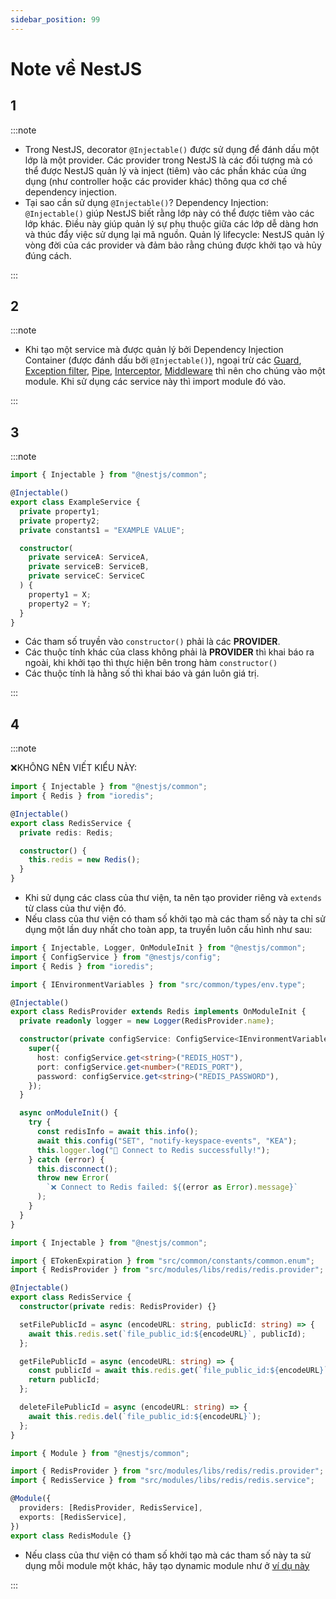 ```yaml
---
sidebar_position: 99
---
```


# Note về NestJS

## 1

:::note

- Trong NestJS, decorator `@Injectable()` được sử dụng để đánh dấu một lớp là một provider. Các provider trong NestJS là các đối tượng mà có thể được NestJS quản lý và inject (tiêm) vào các phần khác của ứng dụng (như controller hoặc các provider khác) thông qua cơ chế dependency injection.
- Tại sao cần sử dụng `@Injectable()`?
  Dependency Injection: `@Injectable()` giúp NestJS biết rằng lớp này có thể được tiêm vào các lớp khác. Điều này giúp quản lý sự phụ thuộc giữa các lớp dễ dàng hơn và thúc đẩy việc sử dụng lại mã nguồn.
  Quản lý lifecycle: NestJS quản lý vòng đời của các provider và đảm bảo rằng chúng được khởi tạo và hủy đúng cách.

:::

## 2

:::note

- Khi tạo một service mà được quản lý bởi Dependency Injection Container (được đánh dấu bởi `@Injectable()`), ngoại trừ các [Guard](./nestjs-fundamentals/guards), [Exception filter](./nestjs-fundamentals/exception-filters), [Pipe](./nestjs-fundamentals/pipes), [Interceptor](./nestjs-fundamentals/interceptors), [Middleware](./nestjs-fundamentals/middleware) thì nên cho chúng vào một module. Khi sử dụng các service này thì import module đó vào.

:::

## 3

:::note

```ts
import { Injectable } from "@nestjs/common";

@Injectable()
export class ExampleService {
  private property1;
  private property2;
  private constants1 = "EXAMPLE VALUE";

  constructor(
    private serviceA: ServiceA,
    private serviceB: ServiceB,
    private serviceC: ServiceC
  ) {
    property1 = X;
    property2 = Y;
  }
}
```

- Các tham số truyền vào `constructor()` phải là các **PROVIDER**.
- Các thuộc tính khác của class không phải là **PROVIDER** thì khai báo ra ngoài, khi khởi tạo thì thực hiện bên trong hàm `constructor()`
- Các thuộc tính là hằng số thì khai báo và gán luôn giá trị.

:::

## 4

:::note

❌KHÔNG NÊN VIẾT KIỂU NÀY:

```ts
import { Injectable } from "@nestjs/common";
import { Redis } from "ioredis";

@Injectable()
export class RedisService {
  private redis: Redis;

  constructor() {
    this.redis = new Redis();
  }
}
```

- Khi sử dụng các class của thư viện, ta nên tạo provider riêng và `extends` từ class của thư viện đó.
- Nếu class của thư viện có tham số khởi tạo mà các tham số này ta chỉ sử dụng một lần duy nhất cho toàn app, ta truyền luôn cấu hình như sau:

```ts
import { Injectable, Logger, OnModuleInit } from "@nestjs/common";
import { ConfigService } from "@nestjs/config";
import { Redis } from "ioredis";

import { IEnvironmentVariables } from "src/common/types/env.type";

@Injectable()
export class RedisProvider extends Redis implements OnModuleInit {
  private readonly logger = new Logger(RedisProvider.name);

  constructor(private configService: ConfigService<IEnvironmentVariables>) {
    super({
      host: configService.get<string>("REDIS_HOST"),
      port: configService.get<number>("REDIS_PORT"),
      password: configService.get<string>("REDIS_PASSWORD"),
    });
  }

  async onModuleInit() {
    try {
      const redisInfo = await this.info();
      await this.config("SET", "notify-keyspace-events", "KEA");
      this.logger.log("🚀 Connect to Redis successfully!");
    } catch (error) {
      this.disconnect();
      throw new Error(
        `❌ Connect to Redis failed: ${(error as Error).message}`
      );
    }
  }
}
```

```ts
import { Injectable } from "@nestjs/common";

import { ETokenExpiration } from "src/common/constants/common.enum";
import { RedisProvider } from "src/modules/libs/redis/redis.provider";

@Injectable()
export class RedisService {
  constructor(private redis: RedisProvider) {}

  setFilePublicId = async (encodeURL: string, publicId: string) => {
    await this.redis.set(`file_public_id:${encodeURL}`, publicId);
  };

  getFilePublicId = async (encodeURL: string) => {
    const publicId = await this.redis.get(`file_public_id:${encodeURL}`);
    return publicId;
  };

  deleteFilePublicId = async (encodeURL: string) => {
    await this.redis.del(`file_public_id:${encodeURL}`);
  };
}
```

```ts
import { Module } from "@nestjs/common";

import { RedisProvider } from "src/modules/libs/redis/redis.provider";
import { RedisService } from "src/modules/libs/redis/redis.service";

@Module({
  providers: [RedisProvider, RedisService],
  exports: [RedisService],
})
export class RedisModule {}
```

- Nếu class của thư viện có tham số khởi tạo mà các tham số này ta sử dụng mỗi module một khác, hãy tạo dynamic module như ở [ví dụ này](./nestjs-fundamentals/modules#ví-dụ-dynamic-module-redismodule)

:::
